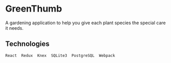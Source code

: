# GreenThumb
A gardening application to help you give each plant species the special care it needs.

## Technologies
`React 
Redux 
Knex 
SQLite3 
PostgreSQL 
Webpack`
